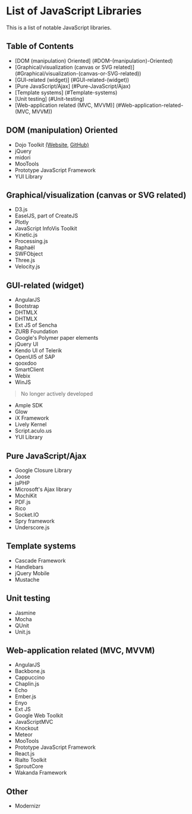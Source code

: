 # List of JavaScript Libraries
This is a list of notable JavaScript libraries.

## Table of Contents

- [DOM (manipulation) Oriented] (#DOM-\(manipulation\)-Oriented)
- [Graphical/visualization (canvas or SVG related)] (#Graphical/visualization-\(canvas-or-SVG-related\))
- [GUI-related (widget)] (#GUI-related-\(widget\))
- [Pure JavaScript/Ajax] (#Pure-JavaScript/Ajax)
- [Template systems] (#Template-systems)
- [Unit testing] (#Unit-testing)
- [Web-application related (MVC, MVVM)] (#Web-application-related-\(MVC, MVVM\))

## DOM (manipulation) Oriented

- Dojo Toolkit <a href="http://dojotoolkit.org/" target="_blank">(Website,</a> <a href="https://github.com/dojo" target="_blank">GitHub)</a>
- jQuery 
- midori
- MooTools
- Prototype JavaScript Framework
- YUI Library

## Graphical/visualization (canvas or SVG related)

- D3.js
- EaselJS, part of CreateJS
- Plotly
- JavaScript InfoVis Toolkit
- Kinetic.js
- Processing.js
- Raphaël
- SWFObject
- Three.js
- Velocity.js
 
## GUI-related (widget)

- AngularJS
- Bootstrap
- DHTMLX
- DHTMLX
- Ext JS of Sencha
- ZURB Foundation
- Google's Polymer paper elements
- jQuery UI
- Kendo UI of Telerik
- OpenUI5 of SAP
- qooxdoo
- SmartClient
- Webix
- WinJS
 
> No longer actively developed

- Ample SDK
- Glow
- iX Framework
- Lively Kernel
- Script.aculo.us
- YUI Library

## Pure JavaScript/Ajax

- Google Closure Library
- Joose
- jsPHP
- Microsoft's Ajax library
- MochiKit
- PDF.js
- Rico
- Socket.IO
- Spry framework
- Underscore.js

## Template systems

- Cascade Framework
- Handlebars
- jQuery Mobile
- Mustache

## Unit testing

- Jasmine
- Mocha
- QUnit
- Unit.js

## Web-application related (MVC, MVVM)

- AngularJS
- Backbone.js
- Cappuccino
- Chaplin.js
- Echo
- Ember.js
- Enyo
- Ext JS
- Google Web Toolkit
- JavaScriptMVC
- Knockout
- Meteor
- MooTools
- Prototype JavaScript Framework
- React.js
- Rialto Toolkit
- SproutCore
- Wakanda Framework

## Other

- Modernizr
